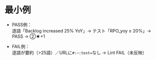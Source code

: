 # 最小例

- PASS例：  
  逐語「Backlog increased 25% YoY」→ テスト「RPO_yoy ≥ 20%」→ PASS → ②★+1

- FAIL例：  
  逐語が要約（>25語）／URLに`#:~:text=`なし → Lint FAIL（未反映）
